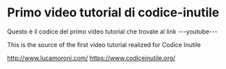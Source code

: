# Primo video tutorial di codice-inutile

Questo è il codice del primo video tutorial che trovate al link
---youtube---

This is the source of the first video tutorial realized for Codice Inutile

http://www.lucamoroni.com/
https://www.codiceinutile.org/